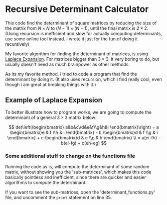 # Recursive Determinant Calculator

This code find the determinant of square matrices by reducing the size of the matrix from $N\times N$ to $(N-1)\times (N-1)$, until the final matrix is $2\times 2$. (Using recursion is inefficient and slow for actually computing determinants, use some online tool instead. I wrote it just for the fun of doing it recursively)

My favorite algorithm for finding the determinant of matrices, is using [Laplace Expansion](https://en.wikipedia.org/wiki/Laplace_expansion). For matrices bigger than $3\times 3$, it very boring to do, but usually doesn't need as much brainpower as other methods.

As its my favorite method, i tried to code a program that find the determinant by doing it. (It also uses recursion, which i find really cool, even though i am great at breaking things with it.)

## Example of Laplace Expansion

To better illustrate how to program works, we are going to compute the determinant of a general $3\times 3$ matrix below:

$$ det\left(\begin{bmatrix}
        a&b&c\\d&e&f\\g&h&i
    \end{bmatrix}\right) = a   \begin{bmatrix}e & f \\h & i \end{bmatrix} - b   \begin{bmatrix}d & f \\g & i \end{bmatrix} + c  \begin{bmatrix}d & e \\g & h \end{bmatrix} \\
    = a(ei-fh) - b(ei-fg) + c(eh-eg) $$

### Some additional stuff to change on the functions file

Running the code as is, will compute the determinant of some random matrix, without showing you the 'sub-matrices', which makes this code basically pointless and inefficient, since there are quicker and easier algorithms to compute the determinant.

If you want to see the sub-matrices, open the 'determinant_functions.py' file, and uncomment the `print` statement on line 35.